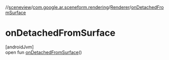 //[sceneview](../../../index.md)/[com.google.ar.sceneform.rendering](../index.md)/[Renderer](index.md)/[onDetachedFromSurface](on-detached-from-surface.md)

# onDetachedFromSurface

[androidJvm]\
open fun [onDetachedFromSurface](on-detached-from-surface.md)()
